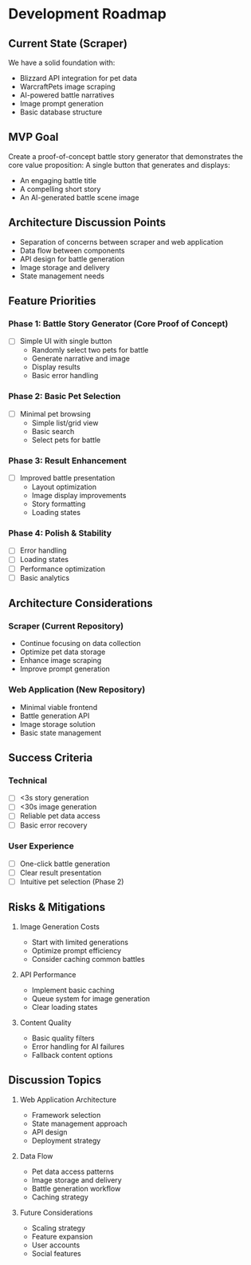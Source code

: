 # Development Roadmap

## Current State (Scraper)
We have a solid foundation with:
- Blizzard API integration for pet data
- WarcraftPets image scraping
- AI-powered battle narratives
- Image prompt generation
- Basic database structure

## MVP Goal
Create a proof-of-concept battle story generator that demonstrates the core value proposition:
A single button that generates and displays:
- An engaging battle title
- A compelling short story
- An AI-generated battle scene image

## Architecture Discussion Points
- Separation of concerns between scraper and web application
- Data flow between components
- API design for battle generation
- Image storage and delivery
- State management needs

## Feature Priorities

### Phase 1: Battle Story Generator (Core Proof of Concept)
- [ ] Simple UI with single button
  - Randomly select two pets for battle
  - Generate narrative and image
  - Display results
  - Basic error handling

### Phase 2: Basic Pet Selection
- [ ] Minimal pet browsing
  - Simple list/grid view
  - Basic search
  - Select pets for battle

### Phase 3: Result Enhancement
- [ ] Improved battle presentation
  - Layout optimization
  - Image display improvements
  - Story formatting
  - Loading states

### Phase 4: Polish & Stability
- [ ] Error handling
- [ ] Loading states
- [ ] Performance optimization
- [ ] Basic analytics

## Architecture Considerations

### Scraper (Current Repository)
- Continue focusing on data collection
- Optimize pet data storage
- Enhance image scraping
- Improve prompt generation

### Web Application (New Repository)
- Minimal viable frontend
- Battle generation API
- Image storage solution
- Basic state management

## Success Criteria

### Technical
- [ ] <3s story generation
- [ ] <30s image generation
- [ ] Reliable pet data access
- [ ] Basic error recovery

### User Experience
- [ ] One-click battle generation
- [ ] Clear result presentation
- [ ] Intuitive pet selection (Phase 2)

## Risks & Mitigations
1. Image Generation Costs
   - Start with limited generations
   - Optimize prompt efficiency
   - Consider caching common battles

2. API Performance
   - Implement basic caching
   - Queue system for image generation
   - Clear loading states

3. Content Quality
   - Basic quality filters
   - Error handling for AI failures
   - Fallback content options

## Discussion Topics
1. Web Application Architecture
   - Framework selection
   - State management approach
   - API design
   - Deployment strategy

2. Data Flow
   - Pet data access patterns
   - Image storage and delivery
   - Battle generation workflow
   - Caching strategy

3. Future Considerations
   - Scaling strategy
   - Feature expansion
   - User accounts
   - Social features

